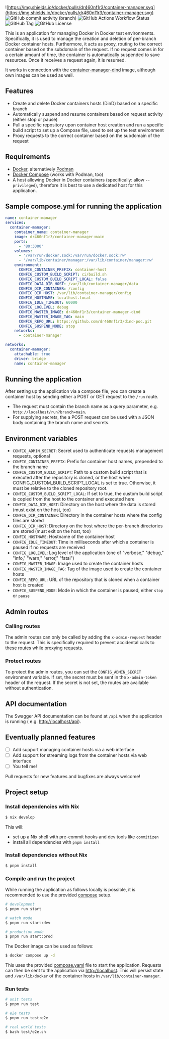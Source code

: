 ![https://img.shields.io/docker/pulls/dr460nf1r3/container-manager.svg](https://img.shields.io/docker/pulls/dr460nf1r3/container-manager.svg)
![GitHub commit activity (branch)](https://img.shields.io/github/commit-activity/m/dr460nf1r3/container-manager/main)
![GitHub Actions Workflow Status](https://img.shields.io/github/actions/workflow/status/dr460nf1r3/container-manager/publish-backend.yml)
![GitHub Tag](https://img.shields.io/github/v/tag/dr460nf1r3/container-manager)
![GitHub License](https://img.shields.io/github/license/dr460nf1r3/container-manager)

This is an application for managing Docker in Docker test environments.
Specifically, it is used to manage the creation and deletion of per-branch Docker container hosts.
Furthermore, it acts as proxy, routing to the correct container based on the subdomain of the request.
If no request comes in for a certain amount of time, the container is automatically suspended to save resources.
Once it receives a request again, it is resumed.

It works in connection with the [container-manager-dind](https://github.com/dr460nf1r3/container-manager-dind) image,
although own images can be used as well.

## Features

- Create and delete Docker containers hosts (DinD) based on a specific branch
- Automatically suspend and resume containers based on request activity (either stop or pause)
- Pull a specific repository upon container host creation and run a specific build script to set up a Compose file, used
  to set up the test environment
- Proxy requests to the correct container based on the subdomain of the request

## Requirements

- [Docker](https://docs.docker.com/get-docker/), alternatively [Podman](https://podman.io/getting-started/installation)
- [Docker Compose](https://docs.docker.com/compose/install/) (works with Podman, too)
- A host allowing Docker in Docker containers (specifically: allow `--privileged`), therefore it is best to use a
  dedicated host for this application.

## Sample compose.yml for running the application

```yaml
name: container-manager
services:
  container-manager:
    container_name: container-manager
    image: dr460nf1r3/container-manager:main
    ports:
      - '80:3000'
    volumes:
      - '/var/run/docker.sock:/var/run/docker.sock:rw'
      - '/var/lib/container/manager:/var/lib/container/manager:rw'
    environment:
      CONFIG_CONTAINER_PREFIX: container-host
      CONFIG_CUSTOM_BUILD_SCRIPT: ci/build.sh
      CONFIG_CUSTOM_BUILD_SCRIPT_LOCAL: false
      CONFIG_DATA_DIR_HOST: /var/lib/container-manager/data
      CONFIG_DIR_CONTAINER: /config
      CONFIG_DIR_HOST: /var/lib/container-manager/config
      CONFIG_HOSTNAME: localhost.local
      CONFIG_IDLE_TIMEOUT: 60000
      CONFIG_LOGLEVEL: debug
      CONFIG_MASTER_IMAGE: dr460nf1r3/container-manager-dind
      CONFIG_MASTER_IMAGE_TAG: main
      CONFIG_REPO_URL: https://github.com/dr460nf1r3/dind-poc.git
      CONFIG_SUSPEND_MODE: stop
    networks:
      - container-manager

networks:
  container-manager:
    attachable: true
    driver: bridge
    name: container-manager
```

## Running the application

After setting up the application via a compose file, you can create a container host by sending either a POST or GET
request to the `/run` route.

- The request must contain the branch name as a query parameter, e.g. `http://localhost/run?branch=main`.
- For supplying secrets, the a POST request can be used with a JSON body containing the branch name and secrets.

## Environment variables

- `CONFIG_ADMIN_SECRET`: Secret used to authenticate requests management requests, optional
- `CONFIG_CONTAINER_PREFIX`: Prefix for container host names, prepended to the branch name
- `CONFIG_CUSTOM_BUILD_SCRIPT`: Path to a custom build script that is executed after the repository is cloned, or the
  host when CONFIG_CUSTOM_BUILD_SCRIPT_LOCAL is set to true.
  Otherwise, it must be relative to the cloned repository root.
- `CONFIG_CUSTOM_BUILD_SCRIPT_LOCAL`: If set to true, the custom build script is copied from the host to the container
  and executed here
- `CONFIG_DATA_DIR_HOST`: Directory on the host where the data is stored (must exist on the host, too)
- `CONFIG_DIR_CONTAINER`: Directory in the container hosts where the config files are stored
- `CONFIG_DIR_HOST`: Directory on the host where the per-branch directories are stored (must exit on the host, too)
- `CONFIG_HOSTNAME`: Hostname of the container host
- `CONFIG_IDLE_TIMEOUT`: Time in milliseconds after which a container is paused if no requests are received
- `CONFIG_LOGLEVEL`: Log level of the application (one of "verbose," "debug," "info," "warn," "error," "fatal")
- `CONFIG_MASTER_IMAGE`: Image used to create the container hosts
- `CONFIG_MASTER_IMAGE_TAG`: Tag of the image used to create the container hosts
- `CONFIG_REPO_URL`: URL of the repository that is cloned when a container host is created
- `CONFIG_SUSPEND_MODE`: Mode in which the container is paused, either `stop` or `pause`

## Admin routes

### Calling routes

The admin routes can only be called by adding the `x-admin-request` header to the request.
This is specifically required to prevent accidental calls to these routes while proxying requests.

### Protect routes

To protect the admin routes, you can set the `CONFIG_ADMIN_SECRET` environment variable.
If set, the secret must be sent in the `x-admin-token` header of the request.
If the secret is not set, the routes are available without authentication.

## API documentation

The Swagger API documentation can be found at `/api` when the application is running (
e.g. [http://localhost/api](http://localhost/api)).

## Eventually planned features

- [ ] Add support managing container hosts via a web interface
- [ ] Add support for streaming logs from the container hosts via web interface
- [ ] You tell me!

Pull requests for new features and bugfixes are always welcome!

## Project setup

### Install dependencies with Nix

```bash
$ nix develop
```

This will:

- set up a Nix shell with pre-commit hooks and dev tools like `commitizen`
- install all dependencies with `pnpm install`

### Install dependencies without Nix

```bash
$ pnpm install
```

### Compile and run the project

While running the application as follows locally is possible,
it is recommended to use the provided [compose](./compose.yaml) setup.

```bash
# development
$ pnpm run start

# watch mode
$ pnpm run start:dev

# production mode
$ pnpm run start:prod
```

The Docker image can be used as follows:

```bash
$ docker compose up -d
```

This uses the provided [compose.yaml](./compose.yaml) file to start the application. Requests can then be sent to the
application via [http://localhost](http://localhost).
This will persist state and `/var/lib/docker` of the container hosts in `/var/lib/container-manager`.

### Run tests

```bash
# unit tests
$ pnpm run test

# e2e tests
$ pnpm run test:e2e

# real world tests
$ bash test/e2e.sh
```
